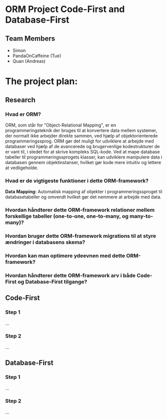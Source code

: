 # ORM Project Code-First and Database-First


## Team Members

* Simon
* PandaOnCaffeine (Tue)
* Quan (Andreas)


# The project plan:

## Research

### Hvad er ORM?

ORM, som står for "Object-Relational Mapping", er en programmeringsteknik der bruges til at konvertere data mellem systemer, der normalt ikke arbejder direkte sammen, ved hjælp af objektorienterede programmeringssprog. ORM gør det muligt for udviklere at arbejde med databaser ved hjælp af de avancerede og brugervenlige kodestrukturer de er vant til, i stedet for at skrive kompleks SQL-kode. Ved at mape database tabeller til programmeringssprogets klasser, kan udviklere manipulere data i databasen gennem objektinstanser, hvilket gør kode mere intuitiv og lettere at vedligeholde.


### Hvad er de vigtigeste funktioner i dette ORM-framework?

**Data Mapping:** Automatisk mapping af objekter i programmeringssproget til databasetabeller og omvendt hvilket gør det nemmere at arbejde med data.

### Hvordan håndterer dette ORM-framework relationer mellem forskellige tabeller (one-to-one, one-to-many, og many-to-many)?

### Hvordan bruger dette ORM-framework migrations til at styre ændringer i databasens skema?

### Hvordan kan man optimere ydeevnen med dette ORM-framework?

### Hvordan håndterer dette ORM-framework arv i både Code-First og Database-First tilgange?


## Code-First

### Step 1
...
### Step 2
...

## Database-First

### Step 1
...
### Step 2
...
